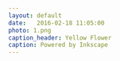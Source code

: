 ```yaml
---
layout: default
date:   2016-02-18 11:05:00
photo: 1.png
caption_header: Yellow Flower
caption: Powered by Inkscape
---
```

